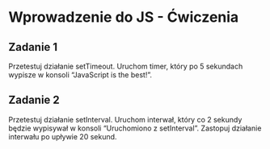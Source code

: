 # Wprowadzenie do JS - Ćwiczenia

## Zadanie 1

Przetestuj działanie setTimeout. Uruchom timer, który po 5 sekundach wypisze w konsoli “JavaScript is the best!”.

## Zadanie 2

Przetestuj działanie setInterval. Uruchom interwał, który co 2 sekundy będzie wypisywał w konsoli “Uruchomiono z setInterval”. Zastopuj działanie interwału po upływie 20 sekund.
